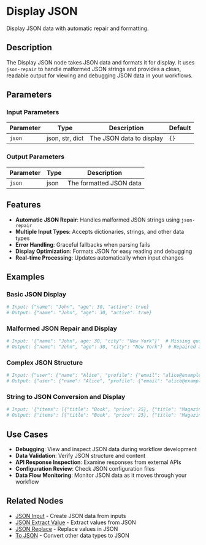 # Display JSON

Display JSON data with automatic repair and formatting.

## Description

The Display JSON node takes JSON data and formats it for display. It uses `json-repair` to handle malformed JSON strings and provides a clean, readable output for viewing and debugging JSON data in your workflows.

## Parameters

### Input Parameters

| Parameter | Type            | Description              | Default |
| --------- | --------------- | ------------------------ | ------- |
| `json`    | json, str, dict | The JSON data to display | `{}`    |

### Output Parameters

| Parameter | Type | Description             |
| --------- | ---- | ----------------------- |
| `json`    | json | The formatted JSON data |

## Features

- **Automatic JSON Repair**: Handles malformed JSON strings using `json-repair`
- **Multiple Input Types**: Accepts dictionaries, strings, and other data types
- **Error Handling**: Graceful fallbacks when parsing fails
- **Display Optimization**: Formats JSON for easy reading and debugging
- **Real-time Processing**: Updates automatically when input changes

## Examples

### Basic JSON Display

```python
# Input: {"name": "John", "age": 30, "active": true}
# Output: {"name": "John", "age": 30, "active": true}
```

### Malformed JSON Repair and Display

```python
# Input: '{"name": "John", age: 30, "city": "New York"}'  # Missing quotes around age
# Output: {"name": "John", "age": 30, "city": "New York"}  # Repaired and formatted
```

### Complex JSON Structure

```python
# Input: {"user": {"name": "Alice", "profile": {"email": "alice@example.com", "preferences": {"theme": "dark"}}}}
# Output: {"user": {"name": "Alice", "profile": {"email": "alice@example.com", "preferences": {"theme": "dark"}}}}
```

### String to JSON Conversion and Display

```python
# Input: '{"items": [{"title": "Book", "price": 25}, {"title": "Magazine", "price": 10}]}'
# Output: {"items": [{"title": "Book", "price": 25}, {"title": "Magazine", "price": 10}]}
```

## Use Cases

- **Debugging**: View and inspect JSON data during workflow development
- **Data Validation**: Verify JSON structure and content
- **API Response Inspection**: Examine responses from external APIs
- **Configuration Review**: Check JSON configuration files
- **Data Flow Monitoring**: Monitor JSON data as it moves through your workflow

## Related Nodes

- [JSON Input](json_input.md) - Create JSON data from inputs
- [JSON Extract Value](json_extract_value.md) - Extract values from JSON
- [JSON Replace](json_replace.md) - Replace values in JSON
- [To JSON](to_json.md) - Convert other data types to JSON
